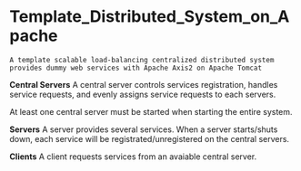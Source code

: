 # Template_Distributed_System_on_Apache

	A template scalable load-balancing centralized distributed system provides dummy web services with Apache Axis2 on Apache Tomcat
 


**Central Servers**
A central server controls services registration, handles service requests, and evenly assigns service requests to each servers.

At least one central server must be started when starting the entire system.


**Servers**
A server provides several services. When a server starts/shuts down, each service will be registrated/unregistered on the central servers.


**Clients**
A client requests services from an avaiable central server.